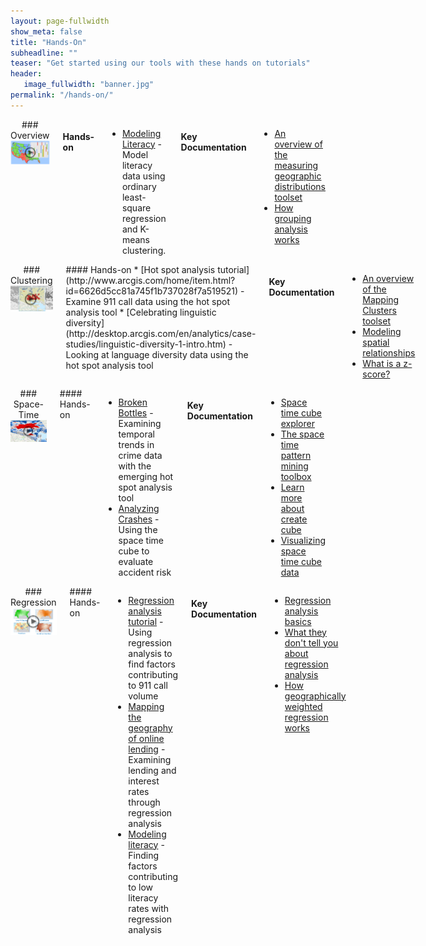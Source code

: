 ```yaml
---
layout: page-fullwidth
show_meta: false
title: "Hands-On"
subheadline: ""
teaser: "Get started using our tools with these hands on tutorials"
header:
   image_fullwidth: "banner.jpg"
permalink: "/hands-on/"
---
```




<div id="overview_div" markdown="1" class="row">

<div class="small-12 large-6 columns" markdown="1" top="0">

<div align="center" markdown="1">
### Overview
<a href="https://www.youtube.com/watch?v=3d_8nQpSCgE&index=43&list=PLaPDDLTCmy4YcXpv_ypX3YicMHVUOuGYR" target="_blank"><img src="/images/grouping_2_sm-play.PNG" alt="hi" class="inline"/></a>
</div>

#### Hands-on

* [Modeling Literacy](http://desktop.arcgis.com/en/analytics/case-studies/modeling-literacy.htm) - Model literacy data using ordinary least-square regression and K-means clustering.

#### Key Documentation

* [An overview of the measuring geographic distributions toolset](http://pro.arcgis.com/en/pro-app/tool-reference/spatial-statistics/an-overview-of-the-measuring-geographic-distributions-toolset.htm)
* [How grouping analysis works](http://pro.arcgis.com/en/pro-app/tool-reference/spatial-statistics/how-grouping-analysis-works.htm)
</div>

<div class="small-12 large-6 columns" markdown="1" top="0">
<div align="center" markdown="1">
### Clustering
<a href="https://www.youtube.com/watch?v=qQNOlfOYtyw&index=51&list=PLaPDDLTCmy4YcXpv_ypX3YicMHVUOuGYR" target="_blank"><img src="/images/Clustering_3images-sm-play.PNG" alt="hi" class="inline"/></a>
</div>
#### Hands-on
* [Hot spot analysis tutorial](http://www.arcgis.com/home/item.html?id=6626d5cc81a745f1b737028f7a519521) - Examine 911 call data using the hot spot analysis tool
* [Celebrating linguistic diversity](http://desktop.arcgis.com/en/analytics/case-studies/linguistic-diversity-1-intro.htm) - Looking at language diversity data using the hot spot analysis tool

#### Key Documentation

* [An overview of the Mapping Clusters toolset](http://pro.arcgis.com/en/pro-app/tool-reference/spatial-statistics/an-overview-of-the-mapping-clusters-toolset.htm)
* [Modeling spatial relationships](http://pro.arcgis.com/en/pro-app/tool-reference/spatial-statistics/modeling-spatial-relationships.htm)
* [What is a z-score?](http://pro.arcgis.com/en/pro-app/tool-reference/spatial-statistics/what-is-a-z-score-what-is-a-p-value.htm)
</div>

</div>


<div id="overview_div" markdown="1" class="row">
<div class="small-12 large-6 columns" markdown="1" top="0">
<div align="center" markdown="1">
### Space-Time
<a href="https://www.youtube.com/watch?v=0aV6HHwJuo4&index=50&list=PLaPDDLTCmy4YcXpv_ypX3YicMHVUOuGYR" target="_blank"><img src="/images/whats-new-play.jpg" alt="hi" class="inline"/></a>
</div>
#### Hands-on

* [Broken Bottles](http://desktop.arcgis.com/en/analytics/case-studies/broken-bottles-1-overview.htm) - Examining temporal trends in crime data with the emerging hot spot analysis tool
* [Analyzing Crashes](http://desktop.arcgis.com/en/analytics/case-studies/analyzing-crashes-1-overview.htm) - Using the space time cube to evaluate accident risk

#### Key Documentation

* [Space time cube explorer](http://esriurl.com/spacetimecubeexplorer)
* [The space time pattern mining toolbox](http://pro.arcgis.com/en/pro-app/tool-reference/space-time-pattern-mining/an-overview-of-the-space-time-pattern-mining-toolbox.htm)
* [Learn more about create cube](http://pro.arcgis.com/en/pro-app/tool-reference/space-time-pattern-mining/learnmorecreatecube.htm)
* [Visualizing space time cube data](http://pro.arcgis.com/en/pro-app/tool-reference/space-time-pattern-mining/visualizing-cube-data.htm)
</div>

<div class="small-12 large-6 columns" markdown="1" top="0">
<div align="center" markdown="1">
### Regression
<a href="http://www.esri.com/videos/watch?videoid=3871&isLegacy=true&title=modeling-spatial-relationships-using-regression-analysis" target="_blank"><img src="/images/model-regression-banner-sm-play.png" alt="hi" class="inline"/></a>
</div>
#### Hands-on

* [Regression analysis tutorial](http://www.arcgis.com/home/item.html?id=71a65d35688a4502b123cbdfc99afdee) - Using regression analysis to find factors contributing to 911 call volume
* [Mapping the geography of online lending](http://desktop.arcgis.com/en/analytics/case-studies/fair-lending-1-intro.htm) - Examining lending and interest rates through regression analysis
* [Modeling literacy](http://desktop.arcgis.com/en/analytics/case-studies/modeling-literacy.htm) - Finding factors contributing to low literacy rates with regression analysis

#### Key Documentation

* [Regression analysis basics](http://pro.arcgis.com/en/pro-app/tool-reference/spatial-statistics/regression-analysis-basics.htm)
* [What they don't tell you about regression analysis](http://pro.arcgis.com/en/pro-app/tool-reference/spatial-statistics/what-they-don-t-tell-you-about-regression-analysis.htm)
* [How geographically weighted regression works](http://pro.arcgis.com/en/pro-app/tool-reference/spatial-statistics/how-gwr-regression-works.htm)
</div>

</div>